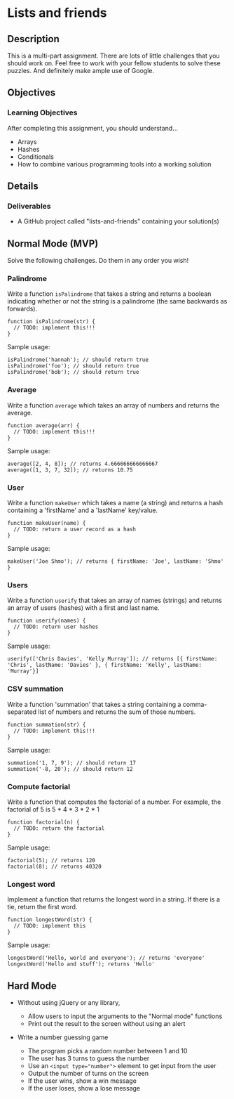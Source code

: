 # Lists and friends

## Description

This is a multi-part assignment. There are lots of little challenges that
you should work on. Feel free to work with your fellow students to solve
these puzzles. And definitely make ample use of Google.

## Objectives

### Learning Objectives

After completing this assignment, you should understand...

* Arrays
* Hashes
* Conditionals
* How to combine various programming tools into a working solution

## Details

### Deliverables

* A GitHub project called "lists-and-friends" containing your solution(s)

## Normal Mode (MVP)

Solve the following challenges. Do them in any order you wish!

### Palindrome

Write a function `isPalindrome` that takes a string and returns a boolean
indicating whether or not the string is a palindrome (the same backwards as
  forwards).

    function isPalindrome(str) {
      // TODO: implement this!!!
    }

Sample usage:

    isPalindrome('hannah'); // should return true
    isPalindrome('foo'); // should return true
    isPalindrome('bob'); // should return true

### Average

Write a function `average` which takes an array of numbers and returns the
average.

    function average(arr) {
      // TODO: implement this!!!
    }

Sample usage:

    average([2, 4, 8]); // returns 4.666666666666667
    average([1, 3, 7, 32]); // returns 10.75

### User

Write a function `makeUser` which takes a name (a string) and returns a hash
containing a 'firstName' and a 'lastName' key/value.

    function makeUser(name) {
      // TODO: return a user record as a hash
    }

Sample usage:

    makeUser('Joe Shmo'); // returns { firstName: 'Joe', lastName: 'Shmo' }

### Users

Write a function `userify` that takes an array of names (strings) and returns
an array of users (hashes) with a first and last name.

    function userify(names) {
      // TODO: return user hashes
    }

Sample usage:

    userify(['Chris Davies', 'Kelly Murray']); // returns [{ firstName: 'Chris', lastName: 'Davies' }, { firstName: 'Kelly', lastName: 'Murray'}]

### CSV summation

Write a function 'summation' that takes a string containing a comma-separated
list of numbers and returns the sum of those numbers.

    function summation(str) {
      // TODO: implement this!!!
    }

Sample usage:

    summation('1, 7, 9'); // should return 17
    summation('-8, 20'); // should return 12

### Compute factorial

Write a function that computes the factorial of a number. For example, the
factorial of 5 is 5 * 4 * 3 * 2 * 1

    function factorial(n) {
      // TODO: return the factorial
    }

Sample usage:

    factorial(5); // returns 120
    factorial(8); // returns 40320

### Longest word

Implement a function that returns the longest word in a string. If there is a
tie, return the first word.

    function longestWord(str) {
      // TODO: implement this
    }

Sample usage:

    longestWord('Hello, world and everyone'); // returns 'everyone'
    longestWord('Hello and stuff'); returns 'Hello'

## Hard Mode

- Without using jQuery or any library,
  - Allow users to input the arguments to the "Normal mode" functions
  - Print out the result to the screen without using an alert

- Write a number guessing game
  - The program picks a random number between 1 and 10
  - The user has 3 turns to guess the number
  - Use an `<input type="number">` element to get input from the user
  - Output the number of turns on the screen
  - If the user wins, show a win message
  - If the user loses, show a lose message
